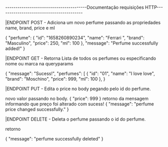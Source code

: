----------------------------------------Documentação requisições HTTP-----------------------------------------

|ENDPOINT POST - Adiciona um novo perfume passando as propriedades name, brand, price e ml

{
  "perfume": {
    "id": "1658260890234",
    "name": "Ferrari ",
    "brand": "Masculino",
    "price": 250,
    "ml": 100
  },
  "message": "Perfume successfully added!"
}

|ENDPOINT GET - Retorna Lista de todos os perfumes ou especificando nome ou marca na queryparams

{
  "message": "Sucess!",
  "perfumes": [
    {
      "id": "01",
      "name": "I love love",
      "brand": "Moschino",
      "price": 999,
      "ml": 100
    },
}

|ENDPOINT PUT - Edita o price no body pegando pelo id do perfume.

novo valor passando no body.
{
    "price": 999
}
retorno da mensagem informando que preço foi alterado com sucess!
{
  "message": "perfume price changed successfully."
}

|ENDPOINT DELETE - Deleta o perfume passando o id do perfume.

retorno

{
  "message": "perfume successfully deleted"
}